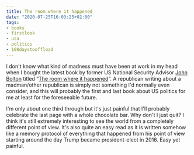 ```yaml
---
title: The room where it happened
date: "2020-07-25T16:03:25+02:00"
tags:
- books
- firstlook
- usa
- politics
- 100daystooffload
---
```


I don't know what kind of madness must have been at work in my head when I bought the latest book by former US National Security Advisor [John Bolton](https://en.wikipedia.org/wiki/John_Bolton) titled “[The room where it happened](https://en.wikipedia.org/wiki/The_Room_Where_It_Happened)”. A republican writing about a madman/other republican is simply not something I'd normally even consider, and this will probably the first and last book about US politics for me at least for the foreseeable future.

I'm only about one third through but it's just painful that I'll probably celebrate the last page with a whole chocolate bar. Why don't I just quit? I think it's still extremely interesting to see the world from a completely different point of view. It's also quite an easy read as it is written somehow like a memory protocol of everything that happened from his point of view starting around the day Trump became president-elect in 2016. Easy yet painful.
